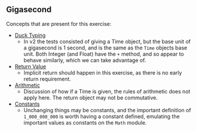 ## Gigasecond

Concepts that are present for this exercise:

- [Duck Typing](https://github.com/exercism/v3/blob/master/reference/concepts/duck_typing.md)
  - In v2 the tests consisted of giving a Time object, but the base unit of a gigasecond is 1 second, and is the same as the `Time` objects base unit.  Both Integer (and Float) have the `+` method, and so appear to behave similarly, which we can take advantage of.
- [Return Value](https://github.com/exercism/v3/blob/master/reference/concepts/return_values.md)
  - Implicit return should happen in this exercise, as there is no early return requirement.
- [Arithmetic](https://github.com/exercism/v3/blob/master/reference/concepts/arithmetic.md)
  - Discussion of how if a Time is given, the rules of arithmetic does not apply here.  The return object may not be commutative.
- [Constants](https://github.com/exercism/v3/blob/master/reference/concepts/constants.md)
  - Unchanging things may be constants, and the important definition of `1_000_000_000` is worth having a constant defined, emulating the important values as constants on the `Math` module.
